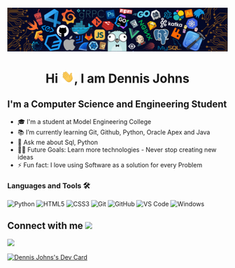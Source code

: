 <p align="center"><img src="https://raw.githubusercontent.com/KevinPatel04/KevinPatel04/master/header.png"></p>

<h1 align="center">Hi <img src="https://raw.githubusercontent.com/KevinPatel04/KevinPatel04/master/Hi.gif" width="30px">, I am Dennis Johns</h1>

## I'm a Computer Science and Engineering Student  

- 🎓 I'm a student at Model Engineering College
- 📚 I’m currently learning Git, Github, Python, Oracle Apex and Java
- 💬 Ask me about Sql, Python
- 💪🏼 Future Goals: Learn more technologies - Never stop creating new ideas
- ⚡ Fun fact: I love using Software as a solution for every Problem

### Languages and Tools 🛠 
![Python](http://img.shields.io/badge/-Python-3776AB?style=flat-square&logo=python&logoColor=ffffff)
![HTML5](https://img.shields.io/badge/-HTML5-%23E44D27?style=flat-square&logo=html5&logoColor=ffffff)
![CSS3](https://img.shields.io/badge/-CSS3-%231572B6?style=flat-square&logo=css3)
![Git](https://img.shields.io/badge/-Git-%23F05032?style=flat-square&logo=git&logoColor=%23ffffff)
![GitHub](https://img.shields.io/badge/-GitHub-181717?style=flat-square&logo=github)
![VS Code](http://img.shields.io/badge/-VS%20Code-007ACC?style=flat-square&logo=visual-studio-code&logoColor=ffffff)
![Windows](http://img.shields.io/badge/-Windows-0078D6?style=flat-square&logo=windows&logoColor=ffffff)

<h2> Connect with me <img src='https://raw.githubusercontent.com/ShahriarShafin/ShahriarShafin/main/Assets/handshake.gif' width="100px"> </h2>
<a href="mailto:dennis.johns1011@gmail.com"><img src="https://img.shields.io/badge/-dennis.johns1011@gmail.com-D14836?style=for-the-badge&logo=Gmail&logoColor=white"/></a>

<a href="https://app.daily.dev/d_johns_1011"><img src="https://api.daily.dev/devcards/6361a5d0da364a53846ed547e5523d34.png?r=0hj" width="400" alt="Dennis Johns's Dev Card"/></a>
